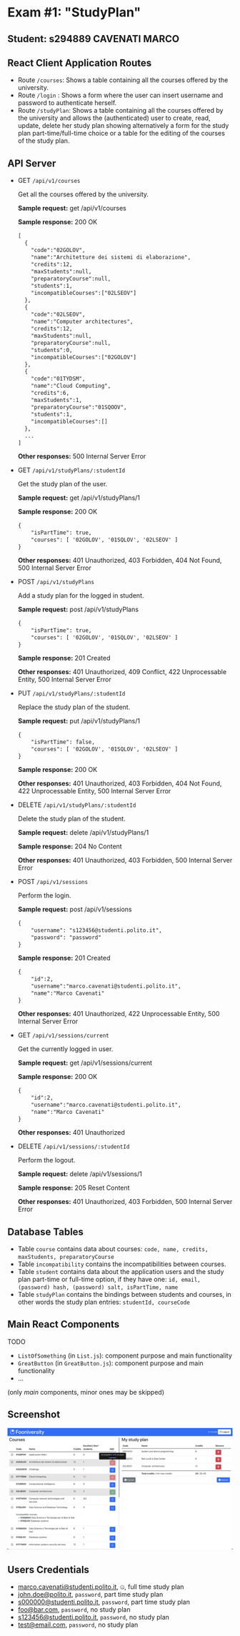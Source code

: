 # Exam #1: "StudyPlan"
## Student: s294889 CAVENATI MARCO 

## React Client Application Routes

- Route `/courses`: Shows a table containing all the courses offered by the university.
- Route `/login` : Shows a form where the user can insert username and password to authenticate herself.
- Route `/studyPlan`: Shows a table containing all the courses offered by the university and allows the (authenticated) user to create, read, update, delete her study plan showing alternatively a form for the study plan part-time/full-time choice or a table for the editing of the courses of the study plan.

## API Server

- GET `/api/v1/courses`

    Get all the courses offered by the university.

    **Sample request:** get /api/v1/courses

    **Sample response:** 200 OK
    ```
    [
      {
        "code":"02GOLOV",
        "name":"Architetture dei sistemi di elaborazione",
        "credits":12,
        "maxStudents":null,
        "preparatoryCourse":null,
        "students":1,
        "incompatibleCourses":["02LSEOV"]
      },
      {
        "code":"02LSEOV",
        "name":"Computer architectures",
        "credits":12,
        "maxStudents":null,
        "preparatoryCourse":null,
        "students":0,
        "incompatibleCourses":["02GOLOV"]
      },
      {
        "code":"01TYDSM",
        "name":"Cloud Computing",
        "credits":6,
        "maxStudents":1,
        "preparatoryCourse":"01SQOOV",
        "students":1,
        "incompatibleCourses":[]
      },
      ...
    ]
    ```
    **Other responses:** 500 Internal Server Error

- GET `/api/v1/studyPlans/:studentId`

    Get the study plan of the user.

    **Sample request:** get /api/v1/studyPlans/1

    **Sample response:** 200 OK
    ```
    {
        "isPartTime": true,
        "courses": [ '02GOLOV', '01SQLOV', '02LSEOV' ]
    }
    ```

    **Other responses:** 401 Unauthorized, 403 Forbidden, 404 Not Found, 500 Internal Server Error

- POST `/api/v1/studyPlans`

    Add a study plan for the logged in student.

    **Sample request:** post /api/v1/studyPlans
    ```
    {
        "isPartTime": true,
        "courses": [ '02GOLOV', '01SQLOV', '02LSEOV' ]
    }
    ```

    **Sample response:** 201 Created

    **Other responses:** 401 Unauthorized, 409 Conflict, 422 Unprocessable Entity, 500 Internal Server Error

- PUT `/api/v1/studyPlans/:studentId`

    Replace the study plan of the student.

    **Sample request:** put /api/v1/studyPlans/1
    ```
    {
        "isPartTime": false,
        "courses": [ '02GOLOV', '01SQLOV', '02LSEOV' ]
    }
    ```

    **Sample response:** 200 OK

    **Other responses:** 401 Unauthorized, 403 Forbidden, 404 Not Found, 422 Unprocessable Entity, 500 Internal Server Error

- DELETE `/api/v1/studyPlans/:studentId`

    Delete the study plan of the student.

    **Sample request:** delete /api/v1/studyPlans/1

    **Sample response:** 204 No Content

    **Other responses:** 401 Unauthorized, 403 Forbidden, 500 Internal Server Error

- POST `/api/v1/sessions`

    Perform the login.

    **Sample request:** post /api/v1/sessions
    ```
    {
        "username": "s123456@studenti.polito.it",
        "password": "password"
    }
    ```

    **Sample response:** 201 Created
    ```
    {
        "id":2,
        "username":"marco.cavenati@studenti.polito.it",
        "name":"Marco Cavenati"
    }
    ```

    **Other responses:** 401 Unauthorized, 422 Unprocessable Entity, 500 Internal Server Error

- GET `/api/v1/sessions/current`

    Get the currently logged in user.

    **Sample request:** get /api/v1/sessions/current

    **Sample response:** 200 OK
    ```
    {
        "id":2,
        "username":"marco.cavenati@studenti.polito.it",
        "name":"Marco Cavenati"
    }
    ```

    **Other responses:** 401 Unauthorized

- DELETE `/api/v1/sessions/:studentId`

    Perform the logout.

    **Sample request:** delete /api/v1/sessions/1

    **Sample response:** 205 Reset Content

    **Other responses:** 401 Unauthorized, 403 Forbidden, 500 Internal Server Error


## Database Tables

- Table `course` contains data about courses: `code, name, credits, maxStudents, preparatoryCourse`
- Table `incompatibility` contains the incompatibilities between courses.
- Table `student` contains data about the application users and the study plan part-time or full-time option, if they have one: `id, email, (password) hash, (password) salt, isPartTime, name`
- Table `studyPlan` contains the bindings between students and courses, in other words the study plan entries: `studentId, courseCode`

## Main React Components

TODO

- `ListOfSomething` (in `List.js`): component purpose and main functionality
- `GreatButton` (in `GreatButton.js`): component purpose and main functionality
- ...

(only _main_ components, minor ones may be skipped)

## Screenshot

![Screenshot](./img/screenshot.png)

## Users Credentials

- marco.cavenati@studenti.polito.it, `🤐`, full time study plan
- john.doe@polito.it, `password`, part time study plan
- s000000@studenti.polito.it, `password`, part time study plan
- foo@bar.com, `password`, no study plan
- s123456@studenti.polito.it, `password`, no study plan
- test@email.com, `password`, no study plan
